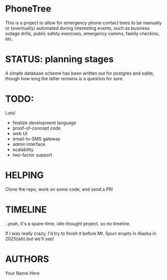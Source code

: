 # PhoneTree

This is a project to allow for emergency phone contact trees to
be manually or (eventually) automated during interesting events, such as
business outage drills, public safety exercises, emergency comms, family
checkins, etc.

# STATUS: planning stages

A simple database scheme has been written out for postgres and sqlite,
though how long the latter remains is a question for sure.

# TODO:

Lots!  

* finalize development language
* proof-of-concept code
* web UI
* email-to-SMS gateway
* admin interface
* scalability
* two-factor support

# HELPING

Clone the repo, work on some code, and send a PR!

# TIMELINE

..yeah, it's a spare-time, idle-thought project, so no timeline.

If I was really crazy, I'd try to finish it before Mt. Spurr erupts in
Alaska in 2025(ish) but we'll see!

# AUTHORS

Your Name Here
